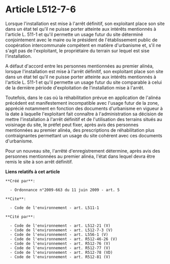# Article L512-7-6

Lorsque l'installation est mise à l'arrêt définitif, son exploitant place son site dans un état tel qu'il ne puisse porter
atteinte aux intérêts mentionnés à l'article L. 511-1 et qu'il permette un usage futur du site déterminé conjointement avec
le maire ou le président de l'établissement public de coopération intercommunale compétent en matière d'urbanisme et, s'il ne
s'agit pas de l'exploitant, le propriétaire du terrain sur lequel est sise l'installation.

A défaut d'accord entre les personnes mentionnées au premier alinéa, lorsque l'installation est mise à l'arrêt définitif, son
exploitant place son site dans un état tel qu'il ne puisse porter atteinte aux intérêts mentionnés à l'article L. 511-1 et
qu'il permette un usage futur du site comparable à celui de la dernière période d'exploitation de l'installation mise à
l'arrêt. 

Toutefois, dans le cas où la réhabilitation prévue en application de l'alinéa précédent est manifestement incompatible avec
l'usage futur de la zone, apprécié notamment en fonction des documents d'urbanisme en vigueur à la date à laquelle
l'exploitant fait connaître à l'administration sa décision de mettre l'installation à l'arrêt définitif et de l'utilisation
des terrains situés au voisinage du site, le préfet peut fixer, après avis des personnes mentionnées au premier alinéa, des
prescriptions de réhabilitation plus contraignantes permettant un usage du site cohérent avec ces documents d'urbanisme. 

Pour un nouveau site, l'arrêté d'enregistrement détermine, après avis des personnes mentionnées au premier alinéa, l'état
dans lequel devra être remis le site à son arrêt définitif.

**Liens relatifs à cet article**

	**Créé par**:

	  - Ordonnance n°2009-663 du 11 juin 2009 - art. 5

	**Cite**:

	  - Code de l'environnement - art. L511-1

	**Cité par**:

	  - Code de l'environnement - art. L512-21 (V)
	  - Code de l'environnement - art. L512-7-3 (V)
	  - Code de l'environnement - art. L556-1 (V)
	  - Code de l'environnement - art. R512-46-26 (V)
	  - Code de l'environnement - art. R512-76 (V)
	  - Code de l'environnement - art. R512-77 (V)
	  - Code de l'environnement - art. R512-78 (VD)
	  - Code de l'environnement - art. R512-81 (V)
